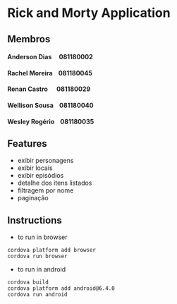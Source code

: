 # Rick and Morty Application

## Membros
#### Anderson Dias &nbsp;&nbsp;&nbsp; 081180002
#### Rachel Moreira &nbsp;&nbsp; 081180045
#### Renan Castro &nbsp;&nbsp;&nbsp;&nbsp; 081180029
#### Wellison Sousa &nbsp;&nbsp; 081180040
#### Wesley Rogério &nbsp;&nbsp; 081180035

## Features
* exibir personagens
* exibir locais
* exibir episódios
* detalhe dos itens listados
* filtragem por nome
* paginação

## Instructions
* to run in browser
```
cordova platform add browser
cordova run browser
```

* to run in android
```
cordova build
cordova platform add android@6.4.0
cordova run android
```